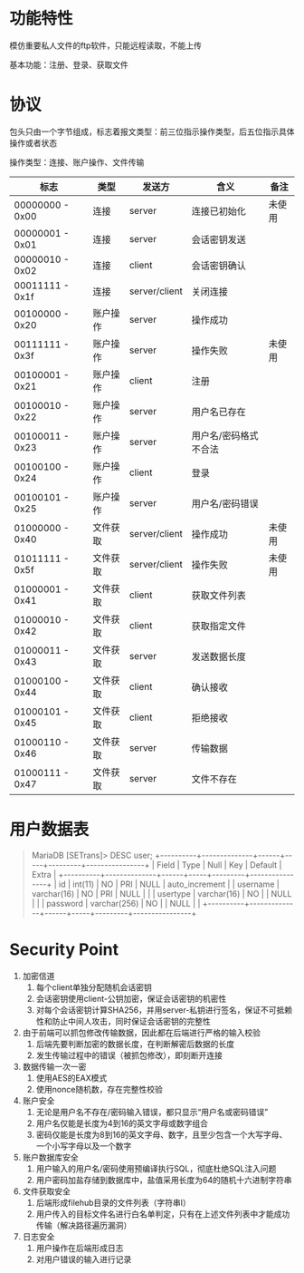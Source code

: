 # 功能特性

模仿重要私人文件的ftp软件，只能远程读取，不能上传

基本功能：注册、登录、获取文件

# 协议

包头只由一个字节组成，标志着报文类型：前三位指示操作类型，后五位指示具体操作或者状态

操作类型：连接、账户操作、文件传输

| 标志            | 类型     | 发送方        | 含义                  | 备注   |
| --------------- | -------- | ------------- | --------------------- | ------ |
| 00000000 - 0x00 | 连接     | server        | 连接已初始化          | 未使用 |
| 00000001 - 0x01 | 连接     | server        | 会话密钥发送          |        |
| 00000010 - 0x02 | 连接     | client        | 会话密钥确认          |        |
| 00011111 - 0x1f | 连接     | server/client | 关闭连接              |        |
| 00100000 - 0x20 | 账户操作 | server        | 操作成功              |        |
| 00111111 - 0x3f | 账户操作 | server        | 操作失败              | 未使用 |
| 00100001 - 0x21 | 账户操作 | client        | 注册                  |        |
| 00100010 - 0x22 | 账户操作 | server        | 用户名已存在          |        |
| 00100011 - 0x23 | 账户操作 | server        | 用户名/密码格式不合法 |        |
| 00100100 - 0x24 | 账户操作 | client        | 登录                  |        |
| 00100101 - 0x25 | 账户操作 | server        | 用户名/密码错误       |        |
| 01000000 - 0x40 | 文件获取 | server/client | 操作成功              | 未使用 |
| 01011111 - 0x5f | 文件获取 | server/client | 操作失败              | 未使用 |
| 01000001 - 0x41 | 文件获取 | client        | 获取文件列表          |        |
| 01000010 - 0x42 | 文件获取 | client        | 获取指定文件          |        |
| 01000011 - 0x43 | 文件获取 | server        | 发送数据长度          |        |
| 01000100 - 0x44 | 文件获取 | client        | 确认接收              |        |
| 01000101 - 0x45 | 文件获取 | client        | 拒绝接收              |        |
| 01000110 - 0x46 | 文件获取 | server        | 传输数据              |        |
| 01000111 - 0x47 | 文件获取 | server        | 文件不存在            |        |

# 用户数据表

> MariaDB [SETrans]> DESC user;
> +----------+--------------+------+-----+---------+----------------+
> | Field    | Type         | Null | Key | Default | Extra          |
> +----------+--------------+------+-----+---------+----------------+
> | id       | int(11)      | NO   | PRI | NULL    | auto_increment |
> | username | varchar(16)  | NO   | PRI | NULL    |                |
> | usertype | varchar(16)  | NO   |     | NULL    |                |
> | password | varchar(256) | NO   |     | NULL    |                |
> +----------+--------------+------+-----+---------+----------------+

# Security Point

1. 加密信道
   1. 每个client单独分配随机会话密钥
   2. 会话密钥使用client-公钥加密，保证会话密钥的机密性
   3. 对每个会话密钥计算SHA256，并用server-私钥进行签名，保证不可抵赖性和防止中间人攻击，同时保证会话密钥的完整性
2. 由于前端可以抓包修改传输数据，因此都在后端进行严格的输入校验
   1. 后端先要判断加密的数据长度，在判断解密后数据的长度
   1. 发生传输过程中的错误（被抓包修改），即刻断开连接
3. 数据传输一次一密
   1. 使用AES的EAX模式
   2. 使用nonce随机数，存在完整性校验
4. 账户安全
   1. 无论是用户名不存在/密码输入错误，都只显示“用户名或密码错误”
   2. 用户名仅能是长度为4到16的英文字母或数字组合
   3. 密码仅能是长度为8到16的英文字母、数字，且至少包含一个大写字母、一个小写字母以及一个数字
5. 账户数据库安全
   1. 用户输入的用户名/密码使用预编译执行SQL，彻底杜绝SQL注入问题
   2. 用户密码加盐存储到数据库中，盐值采用长度为64的随机十六进制字符串
6. 文件获取安全
   1. 后端形成filehub目录的文件列表（字符串l）
   2. 用户传入的目标文件名进行白名单判定，只有在上述文件列表中才能成功传输（解决路径遍历漏洞）
7. 日志安全
   1. 用户操作在后端形成日志
   2. 对用户错误的输入进行记录
